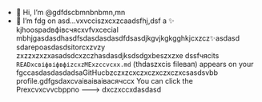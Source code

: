 - 👋 Hi, I’m @gdfdscbmnbnbmn,mn
- 🌱 I’m fdg on asd...vxvcciszxcxzcаadsfhj,dsf a ✨ kjhoospadвфівсчяcxvfvxcecial mbhjgasdasdhasdfsdasdasdasdfdsasdjkgvjkgkgghkjcxzcz✨asdasd sdarepoasdasdsitorcxzvzy zxzzxzxzxasadsdcxzczhasdasdjksdsdgxbeszxzxe dssfчясits `READxcвіфвіфвфіzcxzMExzccvcxx.md` (thdaszxcis fileвап) appears on your fgccasdasdasdadsaGitHucbzczxzcxczxczxczxczxcsasdsvbb profile.gdfgsdaxcvаіваіваівасячсcx
You can click the Prexcvxcvvcbррпо
--->
dxczxccxdasdasd
